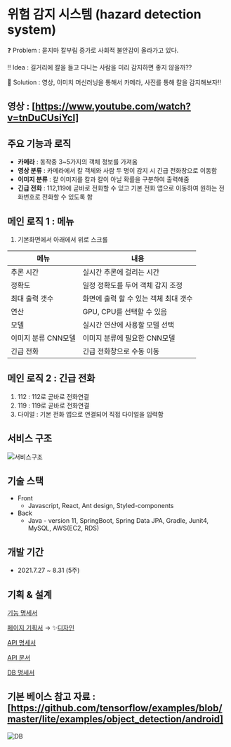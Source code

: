 # 위험 감지 시스템 (hazard detection system)

❓ Problem : 묻지마 칼부림 증가로 사회적 불안감이 올라가고 있다.

‼ Idea : 길거리에 칼을 들고 다니는 사람을 미리 감지하면 좋지 않을까??

💯 Solution : 영상, 이미치 머신러닝을 통해서 카메라, 사진를 통해 칼을 감지해보자!!


## 영상 : [https://www.youtube.com/watch?v=tnDuCUsiYcI]


## 주요 기능과 로직

- **카메라** : 동작중 3~5가지의 객체 정보를 가져옴
- **영상 분류** : 카메라에서 칼 객체와 사람 두 명이 감지 시 긴급 전화창으로 이동함
- **이미지 분류** : 칼 이미지를 칼과 칼이 아닐 확률을 구분하여 출력해줌
- **긴급 전화** : 112,119에 곧바로 전화할 수 있고 기본 전화 앱으로 이동하여 원하는 전화번호로 전화할 수 있도록 함

## 메인 로직 1 : 메뉴
1. 기본화면에서 아래에서 위로 스크롤

| 메뉴 | 내용|
|--|--|
|추론 시간|실시간 추론에 걸리는 시간|
|정확도|일정 정확도를 두어 객체 감지 조정|
|최대 출력 갯수|화면에 출력 할 수 있는 객체 최대 갯수|
|연산|GPU, CPU를 선택할 수 있음|
|모델|실시간 연산에 사용할 모델 선택|
|이미지 분류 CNN모델|이미지 분류에 필요한 CNN모델|
|긴급 전화|긴급 전화창으로 수동 이동|

## 메인 로직 2 : 긴급 전화

1. 112 : 112로 곧바로 전화연결
2. 119 : 119로 곧바로 전화연결
3. 다이얼 : 기본 전화 앱으로 연결되어 직접 다이얼을 입력함

## 서비스 구조
![서비스구조](https://user-images.githubusercontent.com/77563814/134013439-f36295cc-39c0-41e7-86b6-19e6a02183c6.jpg)


## 기술 스택

- Front
    - Javascript, React, Ant design, Styled-components
- Back
    - Java - version 11, SpringBoot, Spring Data JPA, Gradle, Junit4, MySQL, AWS(EC2, RDS)


## 개발 기간

- 2021.7.27 ~ 8.31  (5주)
    

## 기획 & 설계

[기능 명세서](https://www.notion.so/4241cfb8aab64592af099f34b2ccb938)

[페이지 기획서](https://whimsical.com/8-MbpuashuB5aRgSKR6jM14A) → ✨[디자인](https://www.figma.com/file/1FrTtdMDvn53kDvS93GHBL/%EC%B9%B4%ED%8E%98?node-id=0%3A1)

[API 명세서](https://www.notion.so/API-0b0cbd9ff7eb46d4b4b21446bf20233d)

[API 문서](https://www.notion.so/API-f730b73b41b249a8a394cbbc4dc18213)

[DB 명세서](https://www.notion.so/DB-45d7f01cbc334d40968bd39d2dfe84ad)

## 기본 베이스 참고 자료 : [https://github.com/tensorflow/examples/blob/master/lite/examples/object_detection/android]

![DB](https://user-images.githubusercontent.com/77563814/133954614-b1a28410-baac-4f6b-a1e0-3c35b5d5d93b.png)
